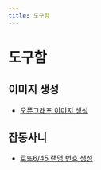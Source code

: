 ```yaml
---
title: 도구함
---
```


# 도구함

## 이미지 생성
* <a href="/tool/opengraph-generator/">오픈그래프 이미지 생성</a>

## 잡동사니
* <a href="/tool/random-lotto-645-generator/">로또6/45 랜덤 번호 생성</a>
